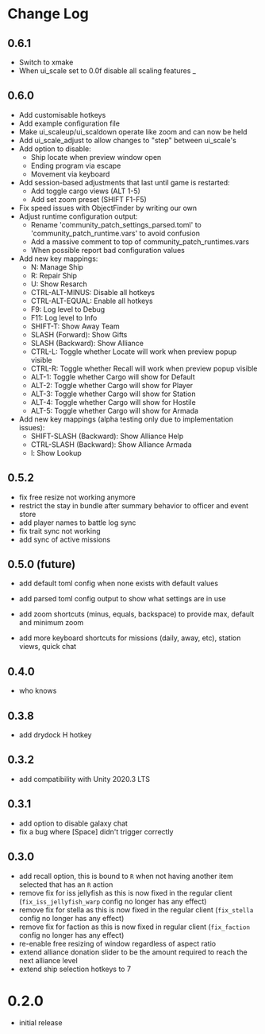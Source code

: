 # Change Log

## 0.6.1

- Switch to xmake
- When ui_scale set to 0.0f disable all scaling features
_
## 0.6.0

- Add customisable hotkeys
- Add example configuration file
- Make ui_scaleup/ui_scaldown operate like zoom and can now be held
- Add ui_scale_adjust to allow changes to "step" between ui_scale's
- Add option to disable:
  - Ship locate when preview window open
  - Ending program via escape
  - Movement via keyboard
- Add session-based adjustments that last until game is restarted:
  - Add toggle cargo views (ALT 1-5)
  - Add set zoom preset (SHIFT F1-F5)
- Fix speed issues with ObjectFinder by writing our own
- Adjust runtime configuration output:
  - Rename 'community_patch_settings_parsed.toml' to 'community_patch_runtime.vars' to avoid confusion
  - Add a massive comment to top of community_patch_runtimes.vars
  - When possible report bad configuration values
- Add new key mappings:
  - N: Manage Ship
  - R: Repair Ship
  - U: Show Resarch
  - CTRL-ALT-MINUS: Disable all hotkeys
  - CTRL-ALT-EQUAL: Enable all hotkeys
  - F9: Log level to Debug
  - F11: Log level to Info
  - SHIFT-T: Show Away Team
  - SLASH (Forward): Show Gifts
  - SLASH (Backward): Show Alliance
  - CTRL-L: Toggle whether Locate will work when preview popup visible
  - CTRL-R: Toggle whether Recall will work when preview popup visible
  - ALT-1: Toggle whether Cargo will show for Default
  - ALT-2: Toggle whether Cargo will show for Player
  - ALT-3: Toggle whether Cargo will show for Station
  - ALT-4: Toggle whether Cargo will show for Hostile
  - ALT-5: Toggle whether Cargo will show for Armada
- Add new key mappings (alpha testing only due to implementation issues):
  - SHIFT-SLASH (Backward): Show Alliance Help
  - CTRL-SLASH (Backward): Show Alliance Armada
  - l: Show Lookup

## 0.5.2

- fix free resize not working anymore
- restrict the stay in bundle after summary behavior to officer and event store
- add player names to battle log sync
- fix trait sync not working
- add sync of active missions

## 0.5.0 (future)

- add default toml config when none exists with default values

- add parsed toml config output to show what settings are in use

- add zoom shortcuts (minus, equals, backspace) to provide max, default and minimum zoom

- add more keyboard shortcuts for missions (daily, away, etc), station views, quick chat

## 0.4.0

- who knows

## 0.3.8

- add drydock H hotkey

## 0.3.2

- add compatibility with Unity 2020.3 LTS

## 0.3.1

- add option to disable galaxy chat
- fix a bug where [Space] didn't trigger correctly

## 0.3.0

- add recall option, this is bound to `R` when not having another item selected that has an `R` action
- remove fix for iss jellyfish as this is now fixed in the regular client (`fix_iss_jellyfish_warp` config no longer has any effect)
- remove fix for stella as this is now fixed in the regular client (`fix_stella` config no longer has any effect)
- remove fix for faction as this is now fixed in regular client (`fix_faction` config no longer has any effect)
- re-enable free resizing of window regardless of aspect ratio
- extend alliance donation slider to be the amount required to reach the next alliance level
- extend ship selection hotkeys to 7

# 0.2.0

- initial release
